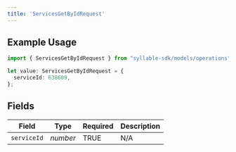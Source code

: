 ```yaml
---
title: 'ServicesGetByIdRequest'
---
```


## Example Usage

```typescript
import { ServicesGetByIdRequest } from "syllable-sdk/models/operations";

let value: ServicesGetByIdRequest = {
  serviceId: 638609,
};
```

## Fields

| Field              | Type               | Required           | Description        |
| ------------------ | ------------------ | ------------------ | ------------------ |
| `serviceId`        | *number*           | TRUE | N/A                |